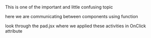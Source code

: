 This is one of the important and little confusing topic 

here we are communicating between components using function

look through the pad.jsx where we applied these activities in OnClick attribute